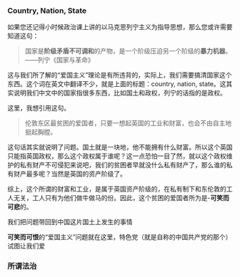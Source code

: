 
### Country, Nation, State

如果您还记得小时候政治课上讲的以马克思列宁主义为指导思想，那么您或许需要知道这句：
> 国家是**阶级矛盾不可调和**的产物，是一个阶级压迫另一个阶级的**暴力机器**。——列宁《国家与革命》

这与我们所了解的“爱国主义”理论是有所违背的，实际上，我们需要搞清国家这个东西。这个词在英文中翻译不少，就是上面的标题：country, nation, state。这其实说明我们中文中的国家指很多东西，比如国土和政权，列宁的话指的是政权。

这里，我想引用这句。
> 伦敦东区最贫困的爱国者，只要一想起英国的工业和财富，也会不由自主地挺起胸膛。

这句话其实就说明了问题。国土就是一块地，他不能拥有什么财富。所以这个英国只能指英国政权，那么这个政权属于谁呢？这一点恐怕一目了然，就以这个政权维护的私有财产不可侵犯来说吧，我们的贫困者早就没什么私有财产了，那么谁的私有财产最多呢？当然是英国的资产阶级了。

综上，这个所谓的财富和工业，是属于英国资产阶级的，在私有制下和东伦敦的工人无关，工人只有为他们做牛做马的份。因此，这个贫困的爱国者所为是-**可笑而可悲**的。

我们把问题带回到中国这片国土上发生的事情

**可笑而可恨**的“爱国主义”问题就在这里，特色党（就是自称的中国共产党的那个）试图让我们爱

### 所谓法治

<!--stackedit_data:
eyJoaXN0b3J5IjpbLTIwNjYzMTEzMjgsLTE4MjY1MzEwODgsOT
c2OTQwNzI1LC0zMzg4NTMyMDAsMTQ1NTgzMjI4LDQ5NzgxODgx
MCw4MDg0NTc0OTcsMzQ4MDkwNzk4XX0=
-->